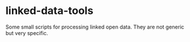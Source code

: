 linked-data-tools
=================

Some small scripts for processing linked open data. They are not generic but very specific. 